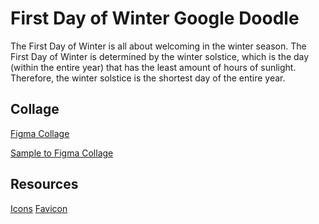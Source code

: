 # First Day of Winter Google Doodle
The First Day of Winter is all about welcoming in the winter season. The First Day of Winter is determined by the winter solstice, which is the day (within the entire year) that has the least amount of hours of sunlight. Therefore, the winter solstice is the shortest day of the entire year.

## Collage
[Figma Collage](https://www.figma.com/file/vQ01YW6YT3U7cuKNd09KUC/Google-Doodle?node-id=0%3A1)

[Sample to Figma Collage](https://www.figma.com/file/KIEiC0Tgx5IF1BhpTLZhn0/Google-Doodle?node-id=0%3A1)

## Resources
[Icons](http://svgicons.sparkk.fr/)
[Favicon](https://realfavicongenerator.net)